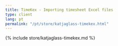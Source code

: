 ```yaml
---
title: TimeKex - Importing timesheet Excel files
type: client
lang: pt
permalink: "/pt/store/katjaglass-timekex.html"
---
```


{% include store/katjaglass-timekex.md %}
